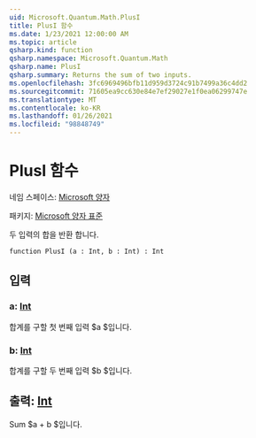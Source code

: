 ```yaml
---
uid: Microsoft.Quantum.Math.PlusI
title: PlusI 함수
ms.date: 1/23/2021 12:00:00 AM
ms.topic: article
qsharp.kind: function
qsharp.namespace: Microsoft.Quantum.Math
qsharp.name: PlusI
qsharp.summary: Returns the sum of two inputs.
ms.openlocfilehash: 3fc6969496bfb11d959d3724c91b7499a36c4dd2
ms.sourcegitcommit: 71605ea9cc630e84e7ef29027e1f0ea06299747e
ms.translationtype: MT
ms.contentlocale: ko-KR
ms.lasthandoff: 01/26/2021
ms.locfileid: "98848749"
---
```

# <a name="plusi-function"></a>PlusI 함수

네임 스페이스: [Microsoft 양자](xref:Microsoft.Quantum.Math)

패키지: [Microsoft 양자 표준](https://nuget.org/packages/Microsoft.Quantum.Standard)


두 입력의 합을 반환 합니다.

```qsharp
function PlusI (a : Int, b : Int) : Int
```


## <a name="input"></a>입력

### <a name="a--int"></a>a: [Int](xref:microsoft.quantum.lang-ref.int)

합계를 구할 첫 번째 입력 $a $입니다.


### <a name="b--int"></a>b: [Int](xref:microsoft.quantum.lang-ref.int)

합계를 구할 두 번째 입력 $b $입니다.



## <a name="output--int"></a>출력: [Int](xref:microsoft.quantum.lang-ref.int)

Sum $a + b $입니다.